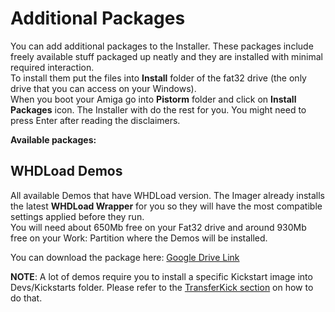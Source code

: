 # Additional Packages

You can add additional packages to the Installer. These packages include freely available stuff packaged up neatly and they are installed with minimal required interaction.<br>
To install them put the files into **Install** folder of the fat32 drive (the only drive that you can access on your Windows).<br>
When you boot your Amiga go into **Pistorm** folder and click on **Install Packages** icon. The Installer with do the rest for you. You might need to press Enter after reading the disclaimers.

**Available packages:**

## WHDLoad Demos

All available Demos that have WHDLoad version. The Imager already installs the latest **WHDLoad Wrapper** for you so they will have the most compatible settings applied before they run.<br>
You will need about 650Mb free on your Fat32 drive and around 930Mb free on your Work: Partition where the Demos will be installed.

You can download the package here: [Google Drive Link](https://drive.google.com/drive/folders/1hQvmtpAc6XORclGtoqkZl1uGSf0QAr-3)

**NOTE**: A lot of demos require you to install a specific Kickstart image into Devs/Kickstarts folder. Please refer to the [TransferKick section](amigautilities.md#transferkick) on how to do that.
